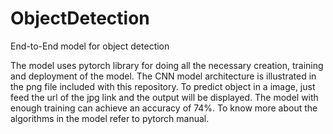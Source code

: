 # ObjectDetection
End-to-End model for object detection

The model uses pytorch library for doing all the necessary creation, training and deployment of the model. The CNN model architecture is illustrated in the png file included with this repository. To predict object in a image, just feed the url of the jpg link and the output will be displayed. The model with enough training can achieve an accuracy of 74%. To know more about the algorithms in the model refer to pytorch manual.
